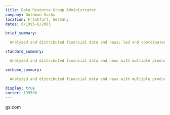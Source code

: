```yaml
---
title: Data Resource Group Administrator
company: Goldman Sachs
location: Frankfurt, Germany
dates: 6/1995-6/2003

brief_summary:

  Analyzed and distributed financial data and news; led and coordinated 10 member team.

standard_summary:

  Analyzed and distributed financial data and news with multiple products; acted as web master for Information Services Group intranet; managed content library with multiple sources; led and coordinated 10 member presentation team; built applications with MS Office.

verbose_summary:

  Analyzed and distributed financial data and news with multiple products; acted as web master for Information Services Group intranet; managed content library with multiple sources; led and coordinated 10 member presentation team; designed and built presentations with MS PowerPoint for internal and external clients; designed and built time sheet application in MS Excel; designed and built conference communications databases in MS Access.

display: true
sorter: 199506
---
```

gs.com
